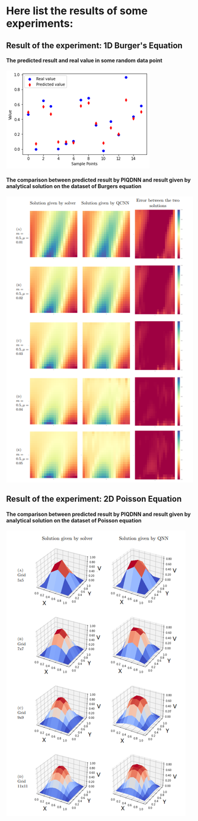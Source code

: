 # Here list the results of some experiments:

## Result of the experiment: 1D Burger's Equation

#### The predicted result and real value in some random data point
![The predicted result and real value in some random data point](./sample.png)


#### The comparison between predicted result by PIQDNN and result given by analytical solution on the dataset of Burgers equation
![The predicted result and real value](./res_burger.PNG)


## Result of the experiment: 2D Poisson Equation

#### The comparison between predicted result by PIQDNN and result given by analytical solution on the dataset of Poisson equation
![The predicted result and real value](./res_poisson.PNG)
